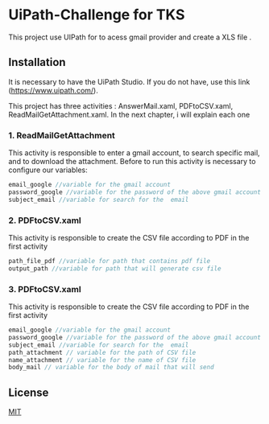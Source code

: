 # UiPath-Challenge for TKS

This project use UIPath for to acess gmail provider and create a XLS file .

## Installation

It is necessary to have the UiPath Studio. If you do not have, use this link (https://www.uipath.com/).

This project has three activities : AnswerMail.xaml, PDFtoCSV.xaml, ReadMailGetAttachment.xaml. In the next chapter, i will explain each one

### 1. ReadMailGetAttachment

This activity is responsible to enter a gmail account, to search specific mail, and to download the attachment.
Before to run this activity is necessary to configure our variables:

```javascript 
email_google //variable for the gmail account 
password_google //variable for the password of the above gmail account
subject_email //variable for search for the  email
```

### 2. PDFtoCSV.xaml

This activity is responsible to create the CSV file according to PDF in the first activity

```javascript 
path_file_pdf //variable for path that contains pdf file 
output_path //variable for path that will generate csv file
```

### 3. PDFtoCSV.xaml

This activity is responsible to create the CSV file according to PDF in the first activity

```javascript 
email_google //variable for the gmail account 
password_google //variable for the password of the above gmail account
subject_email //variable for search for the  email
path_attachment // variable for the path of CSV file
name_attachment // variable for the name of CSV file
body_mail // variable for the body of mail that will send
```

## License
[MIT](https://choosealicense.com/licenses/mit/)
